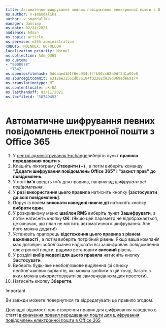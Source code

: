 ```yaml
---
title: Автоматичне шифрування певних повідомлень електронної пошти з Office 365
ms.author: v-smandalika
author: v-smandalika
manager: dansimp
ms.date: 02/24/2021
audience: Admin
ms.topic: article
ms.service: o365-administration
ROBOTS: NOINDEX, NOFOLLOW
localization_priority: Normal
ms.collection: Adm_O365
ms.custom:
- "9000078"
- "7342"
ms.openlocfilehash: 5ddaaed361f6ec934cfffb00cc62a9df2d1a04e8
ms.sourcegitcommit: 6312ee31561db36104f32282d019d069ede69174
ms.translationtype: MT
ms.contentlocale: uk-UA
ms.lasthandoff: 03/11/2021
ms.locfileid: "50749452"
---
```

# <a name="automatically-encrypt-certain-email-messages-from-office-365"></a>Автоматичне шифрування певних повідомлень електронної пошти з Office 365

1. У [центрі адміністрування Exchange](https://outlook.office365.com/ecp/)виберіть пункт **правила передавання пошти >**. 
2. Клацніть піктограму **Створити (+)** , а потім виберіть команду "**Додати шифрування повідомлень Office 365" і "захист прав" до повідомлень**.
3. У полі **ім'я** введіть ім'я для правила, наприклад *шифрувати всі повідомлення*.
4. У **разі використання цього правила** натисніть кнопку **[застосувати до всіх повідомлень]**. 
5. Поруч із полем **виконати наведені нижче дії** натисніть кнопку **вибрати один**. 
6. У розкривному меню **шаблон RMS** виберіть пункт **Зашифрувати**, а потім натисніть кнопку **OK**. (Якщо цей параметр не відображається, це означає, що план не містить автоматичного шифрування. Але його можна додати!)
7. Установіть прапорець **відстеження цього правила з рівнем важливості** , а потім виберіть потрібний рівень. Якщо ваша компанія має договірні зобов'язання надіслати всі зашифровані повідомлення електронної пошти, радимо встановити **високий** рівень.
8. У розділі **вибір моделі для цього правила** натисніть кнопку **Застосувати**. 
9. Виберіть будь-яке необов'язкове виділення (зі списку необов'язкових варіантів, які можна зробити в цій точці, багато з яких можна використовувати за замовчуванням для простоти).
10. Натисніть кнопку **Зберегти**.

> [!IMPORTANT]
> Ви завжди можете повернутися та відредагувати це правило згодом.

Докладні відомості про створення правил для шифрування наведено в статті [визначення правил передавання пошти для шифрування повідомлень електронної пошти в Office 365](https://docs.microsoft.com/microsoft-365/compliance/define-mail-flow-rules-to-encrypt-email)

